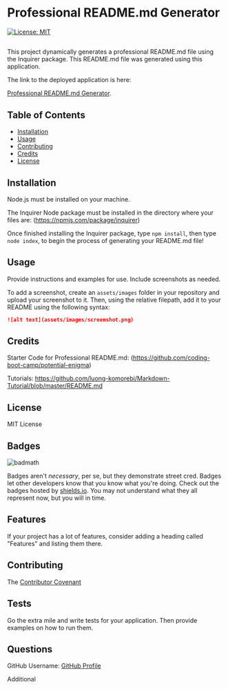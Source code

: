 # Professional README.md Generator
[![License: MIT](https://img.shields.io/badge/License-MIT-yellow.svg)](https://opensource.org/licenses/MIT)
##  <a name="Description"></a> 
This project dynamically generates a professional README.md file using the Inquirer package.  This README.md file was generated using this application.

The link to the deployed application is here:

[Professional README.md Generator](https://github.com/trfina/professional-README-generator).

## Table of Contents

* [Installation](#installation)
* [Usage](#usage)
* [Contributing](#contributing)
* [Credits](#credits)
* [License](#license)


## Installation

Node.js must be installed on your machine.

The Inquirer Node package must be installed in the directory where your files are:
(https://npmjs.com/package/inquirer)

Once finished installing the Inquirer package, type
```npm install```, then type
```node index```, to begin the process of generating your README.md file!

## Usage 

Provide instructions and examples for use. Include screenshots as needed.

To add a screenshot, create an `assets/images` folder in your repository and upload your screenshot to it. Then, using the relative filepath, add it to your README using the following syntax:

```md
![alt text](assets/images/screenshot.png)
```
<!-- SCREENSHOTS to ADD:
how to start program
input screen
final generated README.md file -->

## Credits

Starter Code for Professional README.md:
(https://github.com/coding-boot-camp/potential-enigma)

Tutorials:
https://github.com/luong-komorebi/Markdown-Tutorial/blob/master/README.md

## License

MIT License

## Badges

![badmath](https://img.shields.io/github/languages/top/nielsenjared/badmath)

Badges aren't _necessary_, per se, but they demonstrate street cred. Badges let other developers know that you know what you're doing. Check out the badges hosted by [shields.io](https://shields.io/). You may not understand what they all represent now, but you will in time.


## Features

If your project has a lot of features, consider adding a heading called "Features" and listing them there.


## Contributing

The [Contributor Covenant](https://www.contributor-covenant.org/) 

## Tests

Go the extra mile and write tests for your application. Then provide examples on how to run them.

## Questions

GitHub Username:
[GitHub Profile](https://github.com/trfina)




Additional
